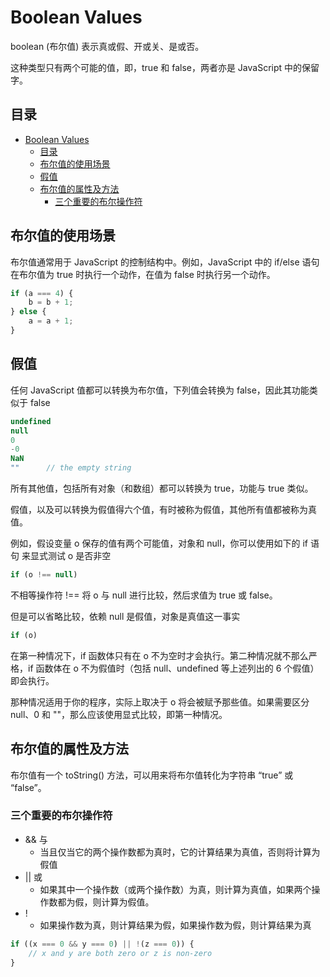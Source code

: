 # Boolean Values

boolean (布尔值) 表示真或假、开或关、是或否。

这种类型只有两个可能的值，即，true 和 false，两者亦是 JavaScript 中的保留字。

## 目录

- [Boolean Values](#boolean-values)
  - [目录](#目录)
  - [布尔值的使用场景](#布尔值的使用场景)
  - [假值](#假值)
  - [布尔值的属性及方法](#布尔值的属性及方法)
    - [三个重要的布尔操作符](#三个重要的布尔操作符)

## 布尔值的使用场景

布尔值通常用于 JavaScript 的控制结构中。例如，JavaScript 中的 if/else 语句在布尔值为 true 时执行一个动作，在值为 false 时执行另一个动作。

```javascript
if (a === 4) {
    b = b + 1;
} else {
    a = a + 1;
}
```

## 假值

任何 JavaScript 值都可以转换为布尔值，下列值会转换为 false，因此其功能类似于 false

```javascript
undefined
null
0
-0
NaN
""      // the empty string
```

所有其他值，包括所有对象（和数组）都可以转换为 true，功能与 true 类似。

假值，以及可以转换为假值得六个值，有时被称为假值，其他所有值都被称为真值。

例如，假设变量 o 保存的值有两个可能值，对象和 null，你可以使用如下的 if 语句 来显式测试 o 是否非空

```javascript
if (o !== null)
```

不相等操作符 !== 将 o 与 null 进行比较，然后求值为 true 或 false。

但是可以省略比较，依赖 null 是假值，对象是真值这一事实

```javascript
if (o)
```

在第一种情况下，if 函数体只有在 o 不为空时才会执行。第二种情况就不那么严格，if 函数体在 o 不为假值时（包括 null、undefined 等上述列出的 6 个假值）即会执行。

那种情况适用于你的程序，实际上取决于 o 将会被赋予那些值。如果需要区分 null、0 和 ""，那么应该使用显式比较，即第一种情况。

## 布尔值的属性及方法

布尔值有一个 toString() 方法，可以用来将布尔值转化为字符串 “true” 或 “false”。

### 三个重要的布尔操作符

- && 与
  - 当且仅当它的两个操作数都为真时，它的计算结果为真值，否则将计算为假值
- || 或
  - 如果其中一个操作数（或两个操作数）为真，则计算为真值，如果两个操作数都为假，则计算为假值。
- !
  - 如果操作数为真，则计算结果为假，如果操作数为假，则计算结果为真

```javascript
if ((x === 0 && y === 0) || !(z === 0)) {
    // x and y are both zero or z is non-zero
}
